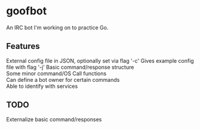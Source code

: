 # goofbot

An IRC bot I'm working on to practice Go.

## Features

External config file in JSON, optionally set via flag '-c'
Gives example config file with flag '-j'
Basic command/response structure  
Some minor command/OS Call functions  
Can define a bot owner for certain commands  
Able to identify with services  

## TODO

Externalize basic command/responses  
